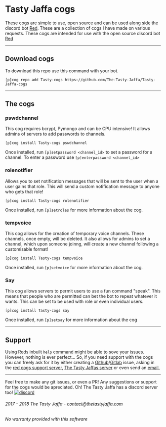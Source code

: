 
# Tasty Jaffa cogs
These cogs are simple to use, open source and can be used along side the discord bot [Red](https://github.com/Cog-Creators/Red-DiscordBot/). These are a collection of cogs I have made on various requests. These cogs are intended for use with the open source discord bot [Red](https://github.com/Cog-Creators/Red-DiscordBot/)

 
***

## Download cogs
To download this repo use this command with your bot.

`[p]cog repo add Tasty-cogs https://github.com/The-Tasty-Jaffa/Tasty-Jaffa-cogs`


***

## The cogs

### pswdchannel
This cog requires bcrypt, Pymongo and can be CPU intensive! It allows admins of servers to add passwords to channels.

`[p]cog install Tasty-cogs pswdchannel`

Once installed, run `[p]setpassword <channel_id>` to set a password for a channel. To enter a password use `[p]enterpassword <channel_id>`

### rolenotifier
Allows you to set notification messages that will be sent to the user when a user gains that role.
This will send a custom notification message to anyone who gets that role!

`[p]cog install Tasty-cogs rolenotifier`

Once installed, run `[p]setroles` for more information about the cog.

### tempvoice
This cog allows for the creation of temporary voice channels. These channels, once empty, will be deleted.
It also allows for admins to set a channel, which upon someone joinng, will create a new channel following a customisable format!

`[p]cog install Tasty-cogs tempvoice`

Once installed, run `[p]setvoice` for more information about the cog.

### Say
This cog allows servers to permit users to use a fun command "speak". This means that people who are permitted can bet the bot to repeat whatever it wants. This can be set to be used with role or even individual users.

`[p]cog install Tasty-cogs say`

Once installed, run `[p]setsay` for more information about the cog

***

## Support

Using Reds inbuilt `help` command might be able to sove your issues. However, nothing is ever perfect... So, if you need support with the cogs you can freely ask for it by either creating a [Github](https://github.com/The-Tasty-Jaffa/Tasty-Jaffa-cogs/issues)/[Gitlab](https://gitlab.com/The_Tasty_Jaffa/Tasty-Jaffa-cogs/issues) issue, asking in the [red cogs support server](https://discord.gg/GET4DVk), [The Tasty Jaffas server](https://discord.gg/MbKwDGC) or even send an [email.](mailto:incoming+The_Tasty_Jaffa/Tasty-Jaffa-cogs@incoming.gitlab.com)

***

Feel free to make any git issues, or even a PR! Any suggestions or support for the cogs would be apreciated. 
Oh! The Tasty Jaffa has a discord server too!
[![discord](https://discordapp.com/assets/e4923594e694a21542a489471ecffa50.svg)](https://discord.gg/MbKwDGC)

###### 2017 - 2018 The Tasty Jaffa - contact@thetastyjaffa.com
###### No warranty provided with this software
